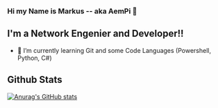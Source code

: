 ### Hi my Name is Markus -- aka AemPi 👋

## I'm a Network Engenier and Developer!!

- 🌱 I’m currently learning Git and some Code Languages (Powershell, Python, C#)

## Github Stats
</details>

[![Anurag's GitHub stats](https://github-readme-stats.vercel.app/api?username=AemPi)](https://github.com/anuraghazra/github-readme-stats)

<!--
**AemPi/AemPi** is a ✨ _special_ ✨ repository because its `README.md` (this file) appears on your GitHub profile.

Here are some ideas to get you started:

- 🔭 I’m currently working on ...
- 🌱 I’m currently learning ...
- 👯 I’m looking to collaborate on ...
- 🤔 I’m looking for help with ...
- 💬 Ask me about ...
- 📫 How to reach me: ...
- 😄 Pronouns: ...
- ⚡ Fun fact: ...
-->
